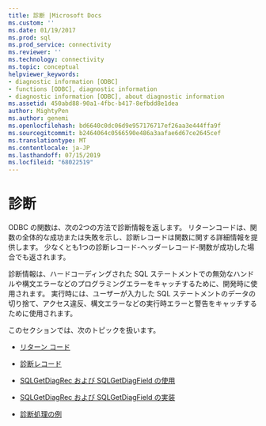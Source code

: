 ```yaml
---
title: 診断 |Microsoft Docs
ms.custom: ''
ms.date: 01/19/2017
ms.prod: sql
ms.prod_service: connectivity
ms.reviewer: ''
ms.technology: connectivity
ms.topic: conceptual
helpviewer_keywords:
- diagnostic information [ODBC]
- functions [ODBC], diagnostic information
- diagnostic information [ODBC], about diagnostic information
ms.assetid: 450abd88-90a1-4fbc-b417-8efbdd8e1dea
author: MightyPen
ms.author: genemi
ms.openlocfilehash: bd6640c0dc06d9e957176717ef26aa3e444ffa9f
ms.sourcegitcommit: b2464064c0566590e486a3aafae6d67ce2645cef
ms.translationtype: MT
ms.contentlocale: ja-JP
ms.lasthandoff: 07/15/2019
ms.locfileid: "68022519"
---
```

# <a name="diagnostics"></a>診断
ODBC の関数は、次の2つの方法で診断情報を返します。 リターンコードは、関数の全体的な成功または失敗を示し、診断レコードは関数に関する詳細情報を提供します。 少なくとも1つの診断レコード-ヘッダーレコード-関数が成功した場合でも返されます。  
  
 診断情報は、ハードコーディングされた SQL ステートメントでの無効なハンドルや構文エラーなどのプログラミングエラーをキャッチするために、開発時に使用されます。 実行時には、ユーザーが入力した SQL ステートメントのデータの切り捨て、アクセス違反、構文エラーなどの実行時エラーと警告をキャッチするために使用されます。  
  
 このセクションでは、次のトピックを扱います。  
  
-   [リターン コード](../../../odbc/reference/develop-app/return-codes-odbc.md)  
  
-   [診断レコード](../../../odbc/reference/develop-app/diagnostic-records.md)  
  
-   [SQLGetDiagRec および SQLGetDiagField の使用](../../../odbc/reference/develop-app/using-sqlgetdiagrec-and-sqlgetdiagfield.md)  
  
-   [SQLGetDiagRec および SQLGetDiagField の実装](../../../odbc/reference/develop-app/implementing-sqlgetdiagrec-and-sqlgetdiagfield.md)  
  
-   [診断処理の例](../../../odbc/reference/develop-app/diagnostic-handling-examples.md)
